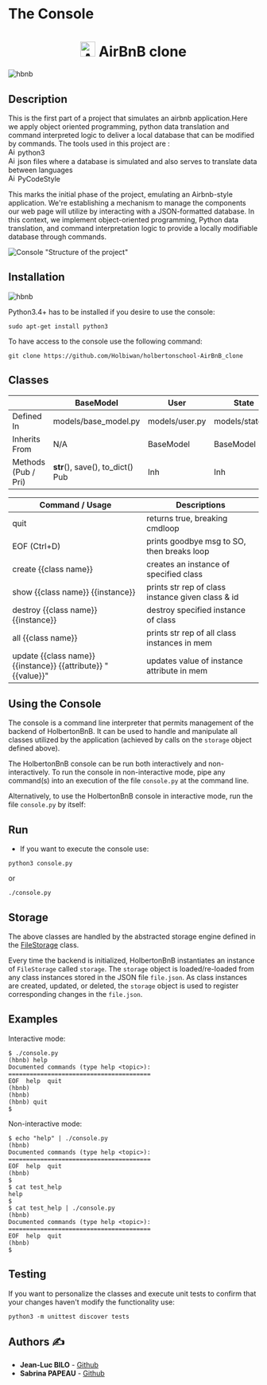 # The Console

<h1 align="center">
    <img src="https://cdn.icon-icons.com/icons2/836/PNG/512/Airbnb_icon-icons.com_66791.png" height="30" alt="AirBnB logo"> AirBnB clone
</h1> 

![hbnb](https://zupimages.net/up/23/44/hwzw.png)

<h2>
     Description
</h2>

<p>
This is the first part of a project that simulates an airbnb application.Here we apply object oriented programming, python data translation and command interpreted logic to deliver a local database that can be modified by commands.
The tools used in this project are :
 
 <br>
    <img src="https://cdn.icon-icons.com/icons2/836/PNG/512/Airbnb_icon-icons.com_66791.png" height="15" alt="AirBnB logo"> python3 <br>
    <img src="https://cdn.icon-icons.com/icons2/836/PNG/512/Airbnb_icon-icons.com_66791.png" height="15" alt="AirBnB logo"> json files where a database is  simulated and also serves to translate  data between languages <br>
    <img src="https://cdn.icon-icons.com/icons2/836/PNG/512/Airbnb_icon-icons.com_66791.png" height="15" alt="AirBnB logo"> PyCodeStyle

This marks the initial phase of the project, emulating an Airbnb-style application. We're establishing a mechanism to manage the components our web page will utilize by interacting with a JSON-formatted database. In this context, we implement object-oriented programming, Python data translation, and command interpretation logic to provide a locally modifiable database through commands.

![Console](https://zupimages.net/up/23/44/k6bj.png)
"Structure of the project"


## Installation

![hbnb](https://www.gifsanimados.org/data/media/56/computadora-y-ordenador-imagen-animada-0085.gif) 

Python3.4+ has to be installed if you desire to use the console:
```
sudo apt-get install python3
```
To have access to the console use the following command:
```
git clone https://github.com/Holbiwan/holbertonschool-AirBnB_clone
```

## Classes 

<p>

|            | BaseModel | User | State | City | Place | Review | Amenity | FileStorage |
| ---------- | --------- | ---- | ----- | ---- | ----- | ------ | ------- | ----------- |
| Defined In | models/base_model.py | models/user.py | models/state.py | models/city.py | models/place.py | models/review.py | models/amenity.py | models/engine/file_storage.py |
| Inherits From | N/A | BaseModel | BaseModel | BaseModel | BaseModel | BaseModel | BaseModel | N/A |
| Methods (Pub / Pri) | __str__(), save(), to_dict() Pub | Inh | Inh | Inh | Inh | Inh | Inh | all(), new(obj), save(), reload() Pub |

</p>

<p>

| **Command / Usage**                                     | **Descriptions**                                  |
| ------------------------------------------------------- | ------------------------------------------------- |
| quit                                                    | returns true, breaking cmdloop                    |
| EOF (Ctrl+D)                                            | prints goodbye msg to SO, then breaks loop        |
| create {{class name}}                                   | creates an instance of specified class            |
| show {{class name}} {{instance}}                        | prints str rep of class instance given class & id |
| destroy {{class name}} {{instance}}                     | destroy specified instance of class               |
| all {{class name}}                                      | prints str rep of all class instances in mem      |
| update {{class name}} {{instance}} {{attribute}} "{{value}}" | updates value of instance attribute in mem        |

</p>

## Using the Console
The console is a command line interpreter that permits management of the backend 
of HolbertonBnB. It can be used to handle and manipulate all classes utilized by 
the application (achieved by calls on the `storage` object defined above).

The HolbertonBnB console can be run both interactively and non-interactively. 
To run the console in non-interactive mode, pipe any command(s) into an execution 
of the file `console.py` at the command line.

Alternatively, to use the HolbertonBnB console in interactive mode, run the 
file `console.py` by itself:

## Run

* If you want to execute the console use:

```
python3 console.py
```
or
```
./console.py
```

## Storage

The above classes are handled by the abstracted storage engine defined in the
[FileStorage](./models/engine/file_storage.py) class.

Every time the backend is initialized, HolbertonBnB instantiates an instance of
`FileStorage` called `storage`. The `storage` object is loaded/re-loaded from
any class instances stored in the JSON file `file.json`. As class instances are
created, updated, or deleted, the `storage` object is used to register
corresponding changes in the `file.json`.

## Examples

Interactive mode:
```
$ ./console.py
(hbnb) help
Documented commands (type help <topic>):
========================================
EOF  help  quit
(hbnb)
(hbnb)
(hbnb) quit
$
```
Non-interactive mode:
```
$ echo "help" | ./console.py
(hbnb)
Documented commands (type help <topic>):
========================================
EOF  help  quit
(hbnb) 
$
$ cat test_help
help
$
$ cat test_help | ./console.py
(hbnb)
Documented commands (type help <topic>):
========================================
EOF  help  quit
(hbnb)
$
```

## Testing

If you want to personalize the classes and execute unit tests to confirm that 
your changes haven't modify the functionality use:

```
python3 -m unittest discover tests
```

## **Authors** :writing_hand:

* **Jean-Luc BILO** - [Github](https://github.com/Luckisback)
* **Sabrina PAPEAU** - [Github](https://github.com/Holbiwan)
